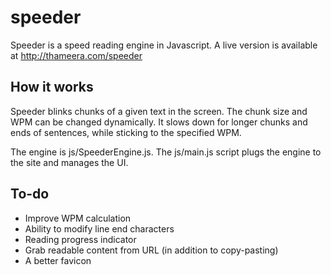 # speeder

Speeder is a speed reading engine in Javascript. 
A live version is available at http://thameera.com/speeder

## How it works

Speeder blinks chunks of a given text in the screen. The chunk size and WPM can be changed dynamically. It slows down for longer chunks and ends of sentences, while sticking to the specified WPM.

The engine is js/SpeederEngine.js. The js/main.js script plugs the engine to the site and manages the UI.

## To-do

 * Improve WPM calculation
 * Ability to modify line end characters
 * Reading progress indicator
 * Grab readable content from URL (in addition to copy-pasting)
 * A better favicon


